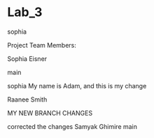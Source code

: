 # Lab_3
sophia

Project Team Members:

Sophia Eisner


main



sophia
My name is Adam, and this is my change

Raanee Smith

MY NEW BRANCH CHANGES

corrected the changes
Samyak Ghimire
main
